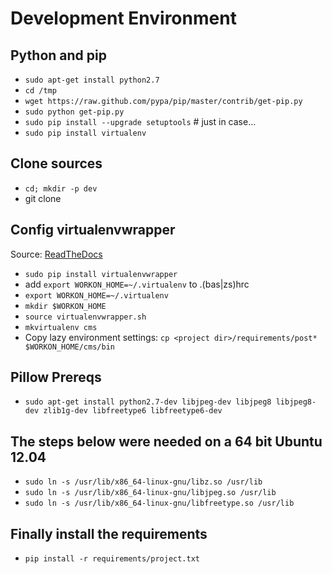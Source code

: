 Development Environment
=======================

Python and pip
--------------

- `sudo apt-get install python2.7`
- `cd /tmp`
- `wget https://raw.github.com/pypa/pip/master/contrib/get-pip.py`
- `sudo python get-pip.py`
- `sudo pip install --upgrade setuptools` # just in case...
- `sudo pip install virtualenv`

Clone sources
-------------

- `cd; mkdir -p dev`
- git clone

Config virtualenvwrapper
------------------------
Source: [ReadTheDocs](http://virtualenvwrapper.readthedocs.org/en/latest/)

- `sudo pip install virtualenvwrapper`
- add `export WORKON_HOME=~/.virtualenv` to .(bas|zs)hrc
- `export WORKON_HOME=~/.virtualenv`
- `mkdir $WORKON_HOME`
- `source virtualenvwrapper.sh`
- `mkvirtualenv cms`
- Copy lazy environment settings: `cp <project dir>/requirements/post* $WORKON_HOME/cms/bin`

Pillow Prereqs
--------------

- `sudo apt-get install python2.7-dev libjpeg-dev libjpeg8 libjpeg8-dev zlib1g-dev libfreetype6 libfreetype6-dev`

The steps below were needed on a 64 bit Ubuntu 12.04
----------------------------------------------------

- `sudo ln -s /usr/lib/x86_64-linux-gnu/libz.so /usr/lib`
- `sudo ln -s /usr/lib/x86_64-linux-gnu/libjpeg.so /usr/lib`
- `sudo ln -s /usr/lib/x86_64-linux-gnu/libfreetype.so /usr/lib`

Finally install the requirements
--------------------------------

- `pip install -r requirements/project.txt`
